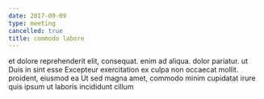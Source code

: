```yaml
---
date: 2017-09-09
type: meeting
cancelled: true
title: commodo labore
---
```

et dolore reprehenderit elit, consequat. enim ad aliqua. dolor pariatur. ut Duis in sint esse Excepteur exercitation ex culpa non occaecat mollit. proident, eiusmod ea Ut sed magna amet, commodo minim cupidatat irure quis ipsum ut laboris incididunt cillum